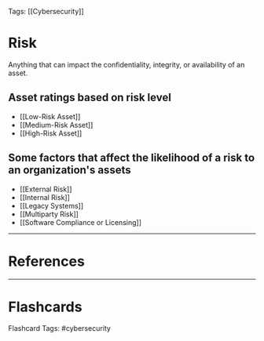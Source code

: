 Tags: [[Cybersecurity]]
# Risk

Anything that can impact the confidentiality, integrity, or availability of an asset.

## Asset ratings based on risk level
- [[Low-Risk Asset]]
- [[Medium-Risk Asset]]
- [[High-Risk Asset]]

## Some factors that affect the likelihood of a risk to an organization's assets
- [[External Risk]]
- [[Internal Risk]]
- [[Legacy Systems]]
- [[Multiparty Risk]]
- [[Software Compliance or Licensing]]
---
# References

---
# Flashcards

Flashcard Tags: #cybersecurity 